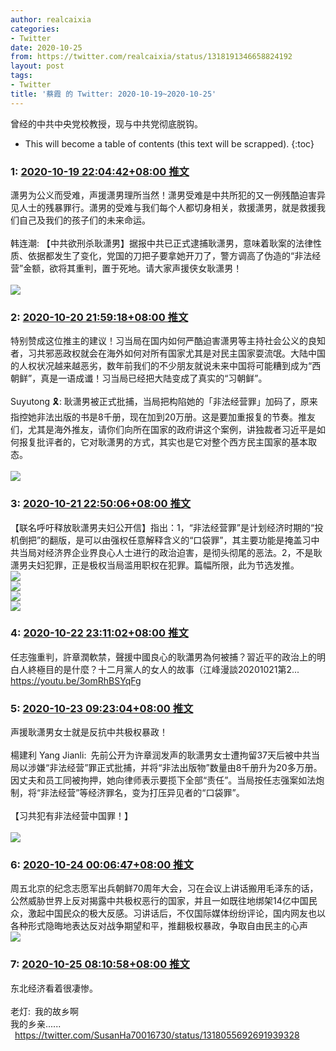 ```yaml
---
author: realcaixia
categories:
- Twitter
date: 2020-10-25
from: https://twitter.com/realcaixia/status/1318191346658824192
layout: post
tags:
- Twitter
title: '蔡霞 的 Twitter: 2020-10-19~2020-10-25'
---
```


曾经的中共中央党校教授，现与中共党彻底脱钩。 

* This will become a table of contents (this text will be scrapped).
{:toc}

### 1: [2020-10-19 22:04:42+08:00 推文](https://twitter.com/realcaixia/status/1318191346658824192)

潇男为公义而受难，声援潇男理所当然！潇男受难是中共所犯的又一例残酷迫害异见人士的残暴罪行。潇男的受难与我们每个人都切身相关，救援潇男，就是救援我们自己及我们的孩子们的未来命运。 <br><br>韩连潮: 【中共欲刑杀耿潇男】据报中共已正式逮捕耿潇男，意味着耿案的法律性质、依据都发生了变化，党国的刀把子要拿她开刀了，警方调高了伪造的“非法经营”金额，欲将其重判，置于死地。请大家声援侠女耿潇男！ <br><br><img src="https://pbs.twimg.com/media/EksWstwXEAIZYnr?format=jpg&name=orig" referrerpolicy="no-referrer">

### 2: [2020-10-20 21:59:18+08:00 推文](https://twitter.com/realcaixia/status/1318552374064054272)

特别赞成这位推主的建议！习当局在国内如何严酷迫害潇男等主持社会公义的良知者，习共邪恶政权就会在海外如何对所有国家尤其是对民主国家耍流氓。大陆中国的人权状况越来越恶劣，数年前我们的不少朋友就说未来中国将可能糟到成为“西朝鲜”，真是一语成谶！习当局已经把大陆变成了真实的“习朝鲜”。 <br><br>Suyutong 🎗️: 耿潇男被正式批捕，当局把构陷她的「非法经营罪」加码了，原来指控她非法出版的书是8千册，现在加到20万册。这是要加重报复的节奏。推友们，尤其是海外推友，请你们向所在国家的政府讲这个案例，讲独裁者习近平是如何报复批评者的，它对耿潇男的方式，其实也是它对整个西方民主国家的基本取态。 <br><br><img src="https://pbs.twimg.com/media/Ekw2UUiXIAAGhbq?format=jpg&name=orig" referrerpolicy="no-referrer">

### 3: [2020-10-21 22:50:06+08:00 推文](https://twitter.com/realcaixia/status/1318927547887910912)

【联名呼吁释放耿潇男夫妇公开信】指出：1，“非法经营罪”是计划经济时期的“投机倒把”的翻版，是可以由强权任意解释含义的“口袋罪”，其主要功能是掩盖习中共当局对经济界企业界良心人士进行的政治迫害，是彻头彻尾的恶法。2，不是耿潇男夫妇犯罪，正是极权当局滥用职权在犯罪。篇幅所限，此为节选发推。 <br><img src="https://pbs.twimg.com/media/Ek3FmieX0AUvPtR?format=jpg&name=orig" referrerpolicy="no-referrer"><br><img src="https://pbs.twimg.com/media/Ek3FmimXUAoiwYm?format=jpg&name=orig" referrerpolicy="no-referrer"><br><img src="https://pbs.twimg.com/media/Ek3FmifXEAMEPOv?format=jpg&name=orig" referrerpolicy="no-referrer"><br><img src="https://pbs.twimg.com/media/Ek3FmieWkAUBqDu?format=jpg&name=orig" referrerpolicy="no-referrer">

### 4: [2020-10-22 23:11:02+08:00 推文](https://twitter.com/realcaixia/status/1319295203048525824)

任志強重判，許章潤軟禁，聲援中國良心的耿瀟男為何被捕？習近平的政治上的明白人終極目的是什麼？十二月黨人的女人的故事（江峰漫談20201021第2... <a href="https://youtu.be/3omRhBSYqFg" target="_blank" rel="noopener noreferrer">https://youtu.be/3omRhBSYqFg</a>

### 5: [2020-10-23 09:23:04+08:00 推文](https://twitter.com/realcaixia/status/1319449226548568065)

声援耿潇男女士就是反抗中共极权暴政！<br><br>楊建利 Yang Jianli: 先前公开为许章润发声的耿潇男女士遭拘留37天后被中共当局以涉嫌“非法经营”罪正式批捕，并将“非法出版物”数量由8千册升为20多万册。因丈夫和员工同被拘押，她向律师表示要揽下全部“责任”。当局按任志强案如法炮制，将“非法经营”等经济罪名，变为打压异见者的“口袋罪”。<br><br>【习共犯有非法经营中国罪！】<br><br><img style src="https://pbs.twimg.com/media/Ek0EujaWkAAoqy_?format=jpg&name=orig" referrerpolicy="no-referrer">

### 6: [2020-10-24 00:06:47+08:00 推文](https://twitter.com/realcaixia/status/1319671620391309313)

周五北京的纪念志愿军出兵朝鲜70周年大会，习在会议上讲话搬用毛泽东的话，公然威胁世界上反对揭露中共极权恶行的国家，并且一如既往地绑架14亿中国民众，激起中国民众的极大反感。习讲话后，不仅国际媒体纷纷评论，国内网友也以各种形式隐晦地表达反对战争期望和平，推翻极权暴政，争取自由民主的心声<br><img style src="https://pbs.twimg.com/media/ElBqURAXIAEFMyI?format=jpg&name=orig" referrerpolicy="no-referrer">

### 7: [2020-10-25 08:10:58+08:00 推文](https://twitter.com/realcaixia/status/1320155855925448704)

东北经济看着很凄惨。<br><br>老灯: 我的故乡啊<br>我的乡亲......<br> <a href="https://twitter.com/SusanHa70016730/status/1318055692691939328" target="_blank" rel="noopener noreferrer">https://twitter.com/SusanHa70016730/status/1318055692691939328</a>


